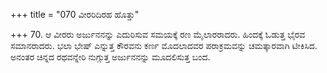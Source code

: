 +++
title = "070 ವೀರರಿದಿರಹ ಹೊತ್ತು"

+++
70. ಆ ವೀರರು ಅರ್ಜುನನನ್ನು ಎದುರಿಸುವ ಸಮಯಕ್ಕೆ ರಣ ಮೈಲಾರರಾದರು. ಹಿಂದಕ್ಕೆ ಓಡುತ್ತ ಭೈರವ ಸಮಾನರಾದರು. ಭಲಾ ಭೇಷ್ ಎನ್ನುತ್ತ ಕೌರವನು ಕರ್ಣ ಮೊದಲಾದವರ ಪರಾಕ್ರಮವನ್ನು ಚಮತ್ಕಾರವಾಗಿ ಟೀಕಿಸಿದ. ಅನಂತರ ಚಿನ್ನದ ರಥವನ್ನೇರಿ ನುಗ್ಗುತ್ತ ಅರ್ಜುನನನ್ನು ಮೂದಲಿಸುತ್ತ ಬಂದ.